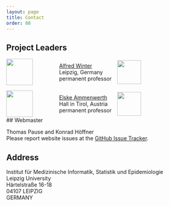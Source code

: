 ```yaml
---
layout: page
title: Contact
order: 80
---
```


## Project Leaders

<div style="display:grid;align-items:center;grid-template-columns: 9em 10em 10em;grid-gap:1em;">
<img src="{{ site.baseurl}}/public/winter.jpg" style="height:5em">
<div class="inbox">
<a href="{{ site.links.winter}}">Alfred Winter</a><br>
Leipzig, Germany<br>
permanent professor<br>
</div>
<div class="inbox">
<a href="{{ site.links.imise }}"><img src="{{site.baseurl}}/public/imise-logo.svg" style="height:4.5em"></a>
</div>
<img src="{{site.baseurl}}/public/ammenwerth.jpg" style="height:5em">
<div class="inbox">
<a href="{{ site.links.ammenwerth }}">Elske Ammenwerth</a><br>
Hall in Tirol, Austria<br>
permanent professor<br>
</div>
<div class="inbox">
<a href="{{ site.links.umit }}"><img src="{{site.baseurl}}/public/umit-logo.svg" style="height:4.5em"></a>
</div>
</div>
## Webmaster

Thomas Pause and Konrad Höffner<br>
Please report website issues at the <a href="https://github.com/hitontology/hitontology.eu/issues" target="_blank">GitHub Issue Tracker</a>.

## Address

Institut für Medizinische Informatik, Statistik und Epidemiologie<br>
Leipzig University<br>
Härtelstraße 16-18<br>
04107 LEIPZIG<br>
GERMANY
